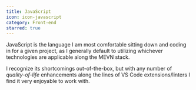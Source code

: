 ```yaml
---
title: JavaScript
icon: icon-javascript
category: Front-end
starred: true
---
```

JavaScript is the language I am most comfortable sitting down and coding in for a given project, as I generally default to utilizing whichever technologies are applicable along the MEVN stack. 

I recognize its shortcomings out-of-the-box, but with any number of *quality-of-life* enhancements along the lines of VS Code extensions/linters I find it very enjoyable to work with. 